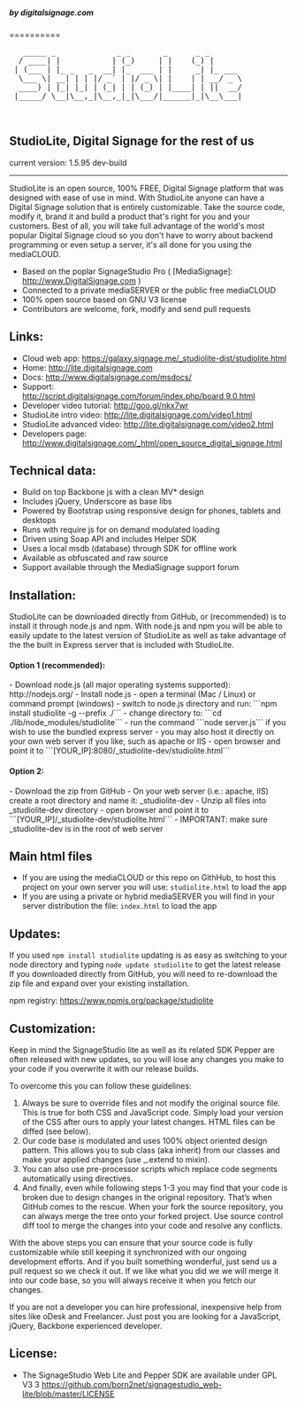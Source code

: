 <h5>by digitalsignage.com</h5> 
==========

<pre>
   _____ _             _ _       _      _ _       
  / ____| |           | (_)     | |    (_) |      
 | (___ | |_ _   _  __| |_  ___ | |     _| |_ ___ 
  \___ \| __| | | |/ _` | |/ _ \| |    | | __/ _ \
  ____) | |_| |_| | (_| | | (_) | |____| | ||  __/
 |_____/ \__|\__,_|\__,_|_|\___/|______|_|\__\___|
                                                  
                                                                                                                            
</pre>

StudioLite, Digital Signage for the rest of us
---------------------------------------

current version: 1.5.95 dev-build

------------------------------------------------------------------------

StudioLite is an open source, 100% FREE, Digital Signage platform that was designed with ease of use in mind.
With StudioLite anyone can have a Digital Signage solution that is entirely customizable. 
Take the source code, modify it, brand it and build a product that's right for you and your customers.
Best of all, you will take full advantage of the world's most popular Digital Signage cloud so you don't have to worry about backend programming or even setup a server, it's all done for you using the mediaCLOUD.

 - Based on the poplar SignageStudio Pro ( [MediaSignage]: http://www.DigitalSignage.com )
 - Connected to a private mediaSERVER or the public free mediaCLOUD
 - 100% open source based on GNU V3 license
 - Contributors are welcome, fork, modify and send pull requests

Links:
------------------------------------------------------------------------
- Cloud web app: https://galaxy.signage.me/_studiolite-dist/studiolite.html
- Home: http://lite.digitalsignage.com
- Docs: http://www.digitalsignage.com/msdocs/
- Support: http://script.digitalsignage.com/forum/index.php/board,9.0.html
- Developer video tutorial: http://goo.gl/nkx7wr
- StudioLite intro video: http://lite.digitalsignage.com/video1.html
- StudioLite advanced  video: http://lite.digitalsignage.com/video2.html
- Developers page: http://www.digitalsignage.com/_html/open_source_digital_signage.html

Technical data:
------------------------------------------------------------------------
- Build on top Backbone js with a clean MV* design
- Includes jQuery, Underscore as base libs
- Powered by Bootstrap using responsive design for phones, tablets and desktops
- Runs with require js for on demand modulated loading
- Driven using Soap API and includes Helper SDK
- Uses a local msdb (database) through SDK for offline work
- Available as obfuscated and raw source
- Support available through the MediaSignage support forum

Installation:
------------------------------------------------------------------------

StudioLite can be downloaded directly from GitHub, or (recommended) is to install it through node.js and npm.
With node.js and npm you will be able to easily update to the latest version of StudioLite as well as take advantage of the the built in Express server that is included with StudioLite.

<h4>Option 1 (recommended):</h4>
- Download node.js (all major operating systems supported): http://nodejs.org/
- Install node.js 
- open a terminal (Mac / Linux) or command prompt (windows)
- switch to node.js directory and run: ```npm install studiolite -g --prefix ./```
- change directory to: ```cd ./lib/node_modules/studiolite``` 
- run the command ```node server.js``` if you wish to use the bundled express server
- you may also host it directly on your own web server if you like, such as apache or IIS
- open browser and point it to ```[YOUR_IP]:8080/_studiolite-dev/studiolite.html```

<h4>Option 2:</h4>
- Download the zip from GitHub
- On your web server (i.e.: apache, IIS) create a root directory and name it: _studiolite-dev
- Unzip all files into _studiolite-dev directory
- open browser and point it to ```[YOUR_IP]/_studiolite-dev/studiolite.html```
- IMPORTANT: make sure _studiolite-dev is in the root of web server

Main html files
------------------------------------------------------------------------
- If you are using the mediaCLOUD or this repo on GithHub, to host this 
 project on your own server you will use: ```studiolite.html``` to load the app
- If you are using a private or hybrid mediaSERVER you will find in your 
 server distribution the file: ```index.html``` to load the app
 

Updates:
------------------------------------------------------------------------
If you used ```npm install studiolite``` updating is as easy as switching to your node directory and typing ```node update studiolite``` to get the latest release
If you downloaded directly from GitHub, you will need to re-download the zip file and expand over your existing installation.
 
npm registry: https://www.npmjs.org/package/studiolite 

Customization:
------------------------------------------------------------------------
Keep in mind the SignageStudio lite as well as its related SDK Pepper are often released with new updates, so you will lose any changes you make to your code if you overwrite it with our release builds.

To overcome this you can follow these guidelines:

1.	Always be sure to override files and not modify the original source file. This is true for both CSS and JavaScript code. Simply load your version of the CSS after ours to apply your latest changes. HTML files can be diffed (see below).
2.	Our code base is modulated and uses 100% object oriented design pattern. This allows you to sub class (aka inherit) from our classes and make your applied changes (use _.extend to mixin).
3.	You can also use pre-processor scripts which replace code segments automatically using directives.
4.	And finally, even while following steps 1-3 you may find that your code is broken due to design changes in the original repository. That’s when GitHub comes to the rescue. When your fork the source repository, you can always merge the tree onto your forked project. Use source control diff tool to merge the changes into your code and resolve any conflicts.

With the above steps you can ensure that your source code is fully customizable while still keeping it synchronized with our ongoing development efforts.
And if you built something wonderful, just send us a pull request so we check it out. 
If we like what you did we we will merge it into our code base, so you will always receive it when you fetch our changes.

If you are not a developer you can hire professional, inexpensive help from sites like oDesk and Freelancer.
Just post you are looking for a JavaScript, jQuery, Backbone experienced developer.



License:
------------------------------------------------------------------------
- The SignageStudio Web Lite and Pepper SDK are available under GPL V3 3 https://github.com/born2net/signagestudio_web-lite/blob/master/LICENSE


